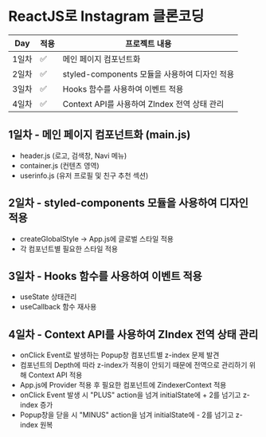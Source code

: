 # ReactJS로 Instagram 클론코딩

| Day | 적용 | 프로젝트 내용 |
| ------ | -- |----------- |
| 1일차 | ✅ | 메인 페이지 컴포넌트화 |
| 2일차 | ✅ | styled-components 모듈을 사용하여 디자인 적용 |
| 3일차 | ✅ | Hooks 함수를 사용하여 이벤트 적용 |
| 4일차 | ✅ | Context API를 사용하여 ZIndex 전역 상태 관리 |

## 1일차 - 메인 페이지 컴포넌트화 (main.js)
  - header.js (로고, 검색창, Navi 메뉴)
  - container.js (컨텐츠 영역)
  - userinfo.js (유저 프로필 및 친구 추천 섹션)


## 2일차 - styled-components 모듈을 사용하여 디자인 적용
  - createGlobalStyle -> App.js에 글로벌 스타일 적용
  - 각 컴포넌트별 필요한 스타일 적용


## 3일차 - Hooks 함수를 사용하여 이벤트 적용
  - useState 상태관리
  - useCallback 함수 재사용

## 4일차 - Context API를 사용하여 ZIndex 전역 상태 관리
  - onClick Event로 발생하는 Popup창 컴포넌트별 z-index 문제 발견
  - 컴포넌트의 Depth에 따라 z-index가 적용이 안되기 때문에 전역으로 관리하기 위해 Context API 적용
  - App.js에 Provider 적용 후 필요한 컴포넌트에 ZindexerContext 적용
  - onClick Event 발생 시 "PLUS" action을 넘겨 initialState에 + 2를 넘기고 z-index 증가
  - Popup창을 닫을 시 "MINUS" action을 넘겨 initialState에 - 2를 넘기고 z-index 원복
